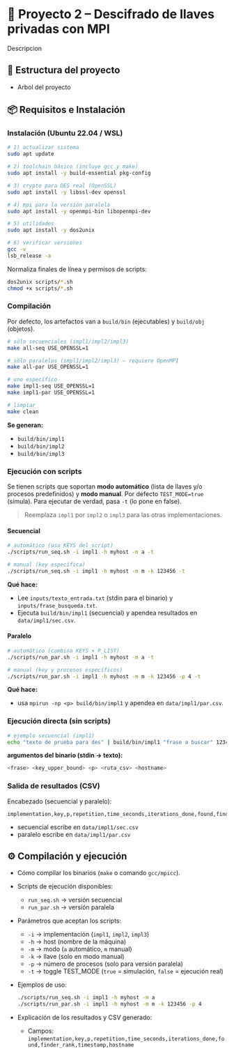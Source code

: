 # 🔐 Proyecto 2 – Descifrado de llaves privadas con MPI

Descripcion

## 📂 Estructura del proyecto

- Arbol del proyecto

## 📦 Requisitos e Instalación

### Instalación (Ubuntu 22.04 / WSL)

```bash
# 1) actualizar sistema
sudo apt update

# 2) toolchain básico (incluye gcc y make)
sudo apt install -y build-essential pkg-config

# 3) crypto para DES real (OpenSSL)
sudo apt install -y libssl-dev openssl

# 4) mpi para la versión paralela
sudo apt install -y openmpi-bin libopenmpi-dev

# 5) utilidades
sudo apt install -y dos2unix

# 6) verificar versiones
gcc -v
lsb_release -a
```

Normaliza finales de línea y permisos de scripts:

```bash
dos2unix scripts/*.sh
chmod +x scripts/*.sh
```

### Compilación

Por defecto, los artefactos van a `build/bin` (ejecutables) y `build/obj` (objetos).

```bash
# sólo secuenciales (impl1/impl2/impl3)
make all-seq USE_OPENSSL=1

# sólo paralelos (impl1/impl2/impl3) — requiere OpenMPI
make all-par USE_OPENSSL=1

# uno específico
make impl1-seq USE_OPENSSL=1
make impl1-par USE_OPENSSL=1

# limpiar
make clean
```

**Se generan:**

- `build/bin/impl1`
- `build/bin/impl2`
- `build/bin/impl3`

### Ejecución con scripts

Se tienen scripts que soportan **modo automático** (lista de llaves y/o procesos predefinidos) y **modo manual**.
Por defecto `TEST_MODE=true` (simula). Para ejecutar de verdad, pasa `-t` (lo pone en false).

> Reemplaza `impl1` por `impl2` o `impl3` para las otras implementaciones.

#### Secuencial

```bash
# automático (usa KEYS del script)
./scripts/run_seq.sh -i impl1 -h myhost -m a -t

# manual (key específica)
./scripts/run_seq.sh -i impl1 -h myhost -m m -k 123456 -t
```

**Qué hace:**

- Lee `inputs/texto_entrada.txt` (stdin para el binario) y `inputs/frase_busqueda.txt`.
- Ejecuta `build/bin/impl1` (secuencial) y apendea resultados en `data/impl1/sec.csv`.

#### Paralelo

```bash
# automático (combina KEYS × P_LIST)
./scripts/run_par.sh -i impl1 -h myhost -m a -t

# manual (key y procesos específicos)
./scripts/run_par.sh -i impl1 -h myhost -m m -k 123456 -p 4 -t
```

**Qué hace:**

- usa `mpirun -np <p> build/bin/impl1` y apendea en `data/impl1/par.csv`.

### Ejecución directa (sin scripts)

```bash
# ejemplo secuencial (impl1)
echo "texto de prueba para des" | build/bin/impl1 "frase a buscar" 123456 1 "data/impl1/sec.csv" "myhost"
```

**argumentos del binario (stdin → texto):**

```bash
<frase> <key_upper_bound> <p> <ruta_csv> <hostname>
```

### Salida de resultados (CSV)

Encabezado (secuencial y paralelo):

```csv
implementation,key,p,repetition,time_seconds,iterations_done,found,finder_rank,timestamp,hostname
```

- secuencial escribe en `data/impl1/sec.csv`
- paralelo escribe en `data/impl1/par.csv`

## ⚙️ Compilación y ejecución

- Cómo compilar los binarios (`make` o comando `gcc/mpicc`).
- Scripts de ejecución disponibles:
  - `run_seq.sh` → versión secuencial
  - `run_par.sh` → versión paralela
- Parámetros que aceptan los scripts:
  - `-i` → implementación (`impl1`, `impl2`, `impl3`)
  - `-h` → host (nombre de la máquina)
  - `-m` → modo (`a` automático, `m` manual)
  - `-k` → llave (solo en modo manual)
  - `-p` → número de procesos (solo para versión paralela)
  - `-t` → toggle TEST_MODE (`true` = simulación, `false` = ejecución real)
- Ejemplos de uso:

  ```bash
  ./scripts/run_seq.sh -i impl1 -h myhost -m a
  ./scripts/run_par.sh -i impl1 -h myhost -m m -k 123456 -p 4
  ```

- Explicación de los resultados y CSV generado:

  - Campos: `implementation,key,p,repetition,time_seconds,iterations_done,found,finder_rank,timestamp,hostname`
